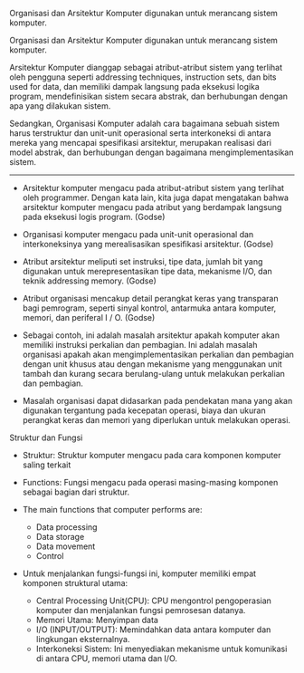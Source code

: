 Organisasi dan Arsitektur Komputer digunakan untuk merancang sistem komputer.




Organisasi dan Arsitektur Komputer digunakan untuk merancang sistem komputer.

Arsitektur Komputer dianggap sebagai atribut-atribut sistem yang terlihat oleh pengguna seperti addressing techniques, instruction sets, dan bits used for data, dan memiliki dampak langsung pada eksekusi logika program, mendefinisikan sistem secara abstrak, dan berhubungan dengan apa yang dilakukan sistem.

Sedangkan, Organisasi Komputer adalah cara bagaimana sebuah sistem harus terstruktur dan unit-unit operasional serta interkoneksi di antara mereka yang mencapai spesifikasi arsitektur, merupakan realisasi dari model abstrak, dan berhubungan dengan bagaimana mengimplementasikan sistem.

---

- Arsitektur komputer mengacu pada atribut-atribut sistem yang terlihat oleh programmer. Dengan kata lain, kita juga dapat mengatakan bahwa arsitektur komputer mengacu pada atribut yang berdampak langsung pada eksekusi logis program. (Godse)

- Organisasi komputer mengacu pada unit-unit operasional dan interkoneksinya yang merealisasikan spesifikasi arsitektur. (Godse)

- Atribut arsitektur meliputi set instruksi, tipe data, jumlah bit yang digunakan untuk merepresentasikan tipe data, mekanisme I/O, dan teknik addressing memory. (Godse)

- Atribut organisasi mencakup detail perangkat keras yang transparan bagi pemrogram, seperti sinyal kontrol, antarmuka antara komputer, memori, dan periferal I / O. (Godse)

- Sebagai contoh, ini adalah masalah arsitektur apakah komputer akan memiliki instruksi perkalian dan pembagian. Ini adalah masalah organisasi apakah akan mengimplementasikan perkalian dan pembagian dengan unit khusus atau dengan mekanisme yang menggunakan unit tambah dan kurang secara berulang-ulang untuk melakukan perkalian dan pembagian.

- Masalah organisasi dapat didasarkan pada pendekatan mana yang akan digunakan tergantung pada kecepatan operasi, biaya dan ukuran perangkat keras dan memori yang diperlukan untuk melakukan operasi.


Struktur dan Fungsi

- Struktur: Struktur komputer mengacu pada cara komponen komputer saling terkait 

- Functions: Fungsi mengacu pada operasi masing-masing komponen sebagai bagian dari struktur.

- The main functions that computer performs are:
	- Data processing
	- Data storage
	- Data movement
	- Control

- Untuk menjalankan fungsi-fungsi ini, komputer memiliki empat komponen struktural utama:
	- Central Processing Unit(CPU): CPU mengontrol pengoperasian komputer dan menjalankan fungsi pemrosesan datanya.
	- Memori Utama: Menyimpan data
	- I/O (INPUT/OUTPUT): Memindahkan data antara komputer dan lingkungan eksternalnya.
	- Interkoneksi Sistem: Ini menyediakan mekanisme untuk komunikasi di antara CPU, memori utama dan I/O.
